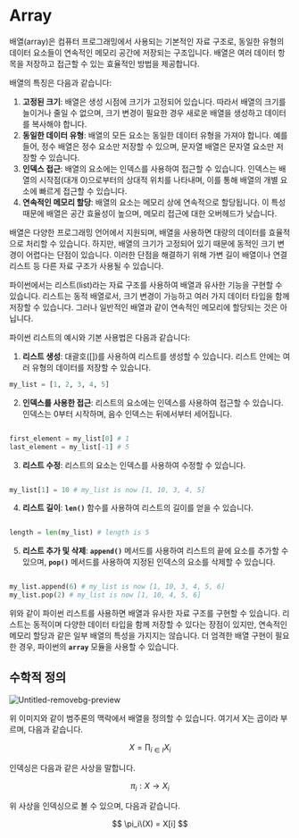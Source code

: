 <h1>Array</h1>
배열(array)은 컴퓨터 프로그래밍에서 사용되는 기본적인 자료 구조로, 동일한 유형의 데이터 요소들이 연속적인 메모리 공간에 저장되는 구조입니다. 배열은 여러 데이터 항목을 저장하고 접근할 수 있는 효율적인 방법을 제공합니다.

배열의 특징은 다음과 같습니다:

1. **고정된 크기**: 배열은 생성 시점에 크기가 고정되어 있습니다. 따라서 배열의 크기를 늘이거나 줄일 수 없으며, 크기 변경이 필요한 경우 새로운 배열을 생성하고 데이터를 복사해야 합니다.
2. **동일한 데이터 유형**: 배열의 모든 요소는 동일한 데이터 유형을 가져야 합니다. 예를 들어, 정수 배열은 정수 요소만 저장할 수 있으며, 문자열 배열은 문자열 요소만 저장할 수 있습니다.
3. **인덱스 접근**: 배열의 요소에는 인덱스를 사용하여 접근할 수 있습니다. 인덱스는 배열의 시작점(대개 0)으로부터의 상대적 위치를 나타내며, 이를 통해 배열의 개별 요소에 빠르게 접근할 수 있습니다.
4. **연속적인 메모리 할당**: 배열의 요소는 메모리 상에 연속적으로 할당됩니다. 이 특성 때문에 배열은 공간 효율성이 높으며, 메모리 접근에 대한 오버헤드가 낮습니다.

배열은 다양한 프로그래밍 언어에서 지원되며, 배열을 사용하면 대량의 데이터를 효율적으로 처리할 수 있습니다. 하지만, 배열의 크기가 고정되어 있기 때문에 동적인 크기 변경이 어렵다는 단점이 있습니다. 이러한 단점을 해결하기 위해 가변 길이 배열이나 연결 리스트 등 다른 자료 구조가 사용될 수 있습니다.

파이썬에서는 리스트(list)라는 자료 구조를 사용하여 배열과 유사한 기능을 구현할 수 있습니다. 리스트는 동적 배열로서, 크기 변경이 가능하고 여러 가지 데이터 타입을 함께 저장할 수 있습니다. 그러나 일반적인 배열과 같이 연속적인 메모리에 할당되는 것은 아닙니다.

파이썬 리스트의 예시와 기본 사용법은 다음과 같습니다:

1. **리스트 생성**: 대괄호([])를 사용하여 리스트를 생성할 수 있습니다. 리스트 안에는 여러 유형의 데이터를 저장할 수 있습니다.

```python
my_list = [1, 2, 3, 4, 5]

```

2. **인덱스를 사용한 접근**: 리스트의 요소에는 인덱스를 사용하여 접근할 수 있습니다. 인덱스는 0부터 시작하며, 음수 인덱스는 뒤에서부터 세어집니다.

```python

first_element = my_list[0] # 1
last_element = my_list[-1] # 5

```

3. **리스트 수정**: 리스트의 요소는 인덱스를 사용하여 수정할 수 있습니다.

```python

my_list[1] = 10 # my_list is now [1, 10, 3, 4, 5]

```

4. **리스트 길이**: **`len()`** 함수를 사용하여 리스트의 길이를 얻을 수 있습니다.

```python

length = len(my_list) # length is 5

```

5. **리스트 추가 및 삭제**: **`append()`** 메서드를 사용하여 리스트의 끝에 요소를 추가할 수 있으며, **`pop()`** 메서드를 사용하여 지정된 인덱스의 요소를 삭제할 수 있습니다.

```python

my_list.append(6) # my_list is now [1, 10, 3, 4, 5, 6]
my_list.pop(2) # my_list is now [1, 10, 4, 5, 6]

```

위와 같이 파이썬 리스트를 사용하면 배열과 유사한 자료 구조를 구현할 수 있습니다. 리스트는 동적이며 다양한 데이터 타입을 함께 저장할 수 있다는 장점이 있지만, 연속적인 메모리 할당과 같은 일부 배열의 특성을 가지지는 않습니다. 더 엄격한 배열 구현이 필요한 경우, 파이썬의 **`array`** 모듈을 사용할 수 있습니다.
<h2>수학적 정의</h2>

![Untitled-removebg-preview](https://user-images.githubusercontent.com/81010325/230557097-c9daf1c3-7ddc-4d2c-b65d-634d29afdc75.png)

위 이미지와 같이 범주론의 맥락에서 배열을 정의할 수 있습니다. 여기서 X는 곱이라 부르며, 다음과 같습니다.

$$
X = ∏_{i∈I}X_i
$$

인덱싱은 다음과 같은 사상을 말합니다.

$$
\pi _i:X \rightarrow X_i
$$

위 사상을 인덱싱으로 볼 수 있으며, 다음과 같습니다.

$$
\pi_i\(X) = X[i]
$$
